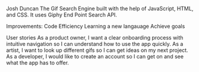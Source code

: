 Josh Duncan
The Gif Search Engine built with the help of JavaScript, HTML, and CSS. 
It uses Giphy End Point Search API.

Improvements:
Code Efficiency
Learning a new langauage
Achieve goals

User stories
As a product owner, I want a clear onboarding process with intuitive navigation so I can understand how to use the app quickly.
As a artist, I want to look up different gifs so I can get ideas on my next project.
As a developer, I would like to create an account so I can get on and see what the app has to offer.
